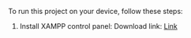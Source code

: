 To run this project on your device, follow these steps:
1. Install XAMPP control panel:
   Download link: <a href="https://www.apachefriends.org/download.html">Link</a>
   
